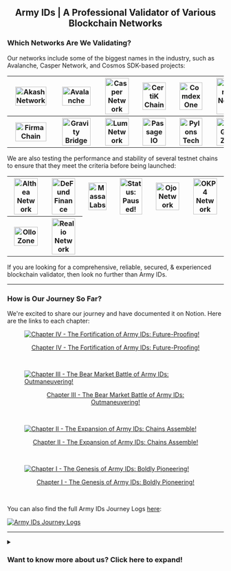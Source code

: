 <h2 align="center">Army IDs | A Professional Validator of Various Blockchain Networks</h2>

### Which Networks Are We Validating?

Our networks include some of the biggest names in the industry, such as Avalanche, Casper Network, and Cosmos SDK-based projects:

<table>
<tr>
<th align="center"><a href="https://wallet.keplr.app/chains/akash?modal=validator&chain=akashnet-2&validator_address=akashvaloper1lscckv3l204makmgewun4chx3y379esju54c4q"><img src='https://armyids.com/wp-content/uploads/2020/11/Akash-Network-120x120.png' width="87.5%" height="87.5%" alt='Akash Network'></a></th>
<th align="center"><a href="https://avascan.info/staking/validator/NodeID-3wd8cyGCDmhuoZYWmNDab2FhAVpnKYKJE"><img src='https://armyids.com/wp-content/uploads/2020/11/Avalanche-120x120.png' width="87.5%" height="87.5%" alt='Avalanche'></a></th>
<th align="center"><a href="https://cspr.live/delegate-stake?validatorPublicKey=011907bc6fa90ccb8cacc150170b87.57b3dd97a96fc029b515365141d1e5d4f7983"><img src='https://armyids.com/wp-content/uploads/2022/11/Casper-Network-120x120.png' width="87.5%" height="87.5%" alt='Casper Network'></a></th>
<th align="center"><a href="https://wallet.keplr.app/chains/certik?modal=validator&chain=shentu-2.2&validator_address=certikvaloper176x7ljeyxx2cevmp7uayaz9qcx37nwjj7a902f"><img src='https://armyids.com/wp-content/uploads/2022/11/CertiK-Chain-120x120.png' width="87.5%" height="87.5%" alt='CertiK Chain'></a></th>
<th align="center"><a href="https://ezstaking.tools/comdex/validators/comdexvaloper1d3udpaanu3tesn8xjsh5er6xs2fhtql42edz2k"><img src='https://armyids.com/wp-content/uploads/2022/11/Comdex-One-120x120.png' width="87.5%" height="87.5%" alt='Comdex One'></a></th>
<th align="center"><a href="https://ezstaking.tools/desmos/validators/desmosvaloper1xn9cazyx6u9agcwcceuahgjsrnu4y30wrmstjs"><img src='https://armyids.com/wp-content/uploads/2022/11/Desmos-Network-120x120.png' width="87.5%" height="87.5%" alt='Desmos Network'></a></th>
</tr>
<tr>
<th align="center"><a href="https://station.firmachain.io/staking/validators/firmavaloper1fhx3c0u4ercg9c3sl3pl42sa0vauckfgwv2rq6"><img src='https://armyids.com/wp-content/uploads/2022/03/FirmaChain-120x120.png' width="87.5%" height="87.5%" alt='FirmaChain'></a></th>
<th align="center"><a href="https://wallet.keplr.app/chains/gravity-bridge?modal=validator&chain=gravity-bridge-3&validator_address=gravityvaloper12c58fyprndjdyrh4kccpv9qmtx8qaffg22m2as"><img src='https://armyids.com/wp-content/uploads/2022/11/Gravity-Bridge-120x120.png' width="87.5%" height="87.5%" alt='Gravity Bridge'></a></th>
<th align="center"><a href="https://wallet.lum.network/staking"><img src='https://armyids.com/wp-content/uploads/2022/11/Lum-Network-120x120.png' width="87.5%" height="87.5%" alt='Lum Network'></a></th>
<th align="center"><a href="https://www.mintscan.io/passage/validators/pasgvaloper12malnvcwd5lw02pznqvf384kz8t9da3xx4lzyd"><img src='https://armyids.com/wp-content/uploads/2022/12/Passage-IO-120x120.png' width="87.5%" height="87.5%" alt='Passage IO'></a></th>
<th align="center"><a href="https://pylons.explorers.guru/validator/pylovaloper1ck7s2t86rc3ww7208auk69daw3lv0cgp03yey0"><img src='https://armyids.com/wp-content/uploads/2022/12/Pylons-Tech-120x120.png' width="87.5%" height="87.5%" alt='Pylons Tech'></a></th>
<th align="center"><a href="https://wallet.keplr.app/chains/stargaze?modal=validator&chain=stargaze-1&validator_address=starsvaloper16x8thpydgpsfxtzjljqyvtm8a6pkk8ggl64qr5"><img src='https://armyids.com/wp-content/uploads/2022/11/StarGaze-Zone-120x120.png' width="87.5%" height="87.5%" alt='StarGaze Zone'></a></th>
</tr>
</table>

We are also testing the performance and stability of several testnet chains to ensure that they meet the criteria before being launched:

<table>
<tr>
<th align="center"><a href="https://www.skynetexplorers.com/althea/staking/altheavaloper1sgjcy4krncman5fenge9m95k0tx2hepylar60u"><img src='https://armyids.com/wp-content/uploads/2023/02/Althea-Network-120x120.png' width="87.5%" height="87.5%" alt='Althea Network'></a></th>
<th align="center"><a href="https://defund.explorers.guru/validator/defundvaloper1kx55rh837zz05azr8krdmr25pugcxlyq99h9r6"><img src='https://armyids.com/wp-content/uploads/2022/12/DeFund-Finance-120x120.png' width="87.5%" height="87.5%" alt='DeFund Finance'></a></th>
<th align="center"><a href="https://paranormal-brothers.com/massa/"><img src='https://armyids.com/wp-content/uploads/2022/12/Massa-Labs-120x120.png' width="87.5%" height="87.5%" alt='Massa Labs'></a></th>
<th align="center"><a href="https://namada.explorers.guru/validators"><img src='https://armyids.com/wp-content/uploads/2023/03/Namada-Network-120x120.png' width="87.5%" height="87.5%" alt='Status: Paused!'></a></th>
<th align="center"><a href="https://ojo.explorers.guru/validator/ojovaloper1z6nd8edvle7n5grl9xaylg8th96yrwnfqt730y"><img src='https://armyids.com/wp-content/uploads/2023/03/Ojo-Network-120x120.png' width="87.5%" height="87.5%" alt='Ojo Network'></a></th>
<th align="center"><a href="https://okp4.explorers.guru/validator/okp4valoper1u6vp630kpjpxqp2p6xwagtlkzq58tw3zg272ka"><img src='https://armyids.com/wp-content/uploads/2022/12/OKP4-Network-120x120.png' width="87.5%" height="87.5%" alt='OKP4 Network'></a></th>
</tr>
<tr>
<th align="center"><a href="https://ollo.explorers.guru/validator/ollovaloper1lwpw476q9zduk47ppw4ljc4yu9hmdhksq4rsnp"><img src='https://armyids.com/wp-content/uploads/2022/12/Ollo-Zone-120x120.png' width="87.5%" height="87.5%" alt='Ollo Zone'></a></th>
<th align="center"><a href="https://testnet-explorer.realio.network/validators/realiovaloper14ntyemhf756kfaq7cfpq3jk6fywsk3y69nlvra" target="_blank"><img src='https://armyids.com/wp-content/uploads/2022/12/Realio-Network-120x120.png' width="87.5%" height="87.5%" alt='Realio Network'></a></th>
</tr>
</table>

If you are looking for a comprehensive, reliable, secured, & experienced blockchain validator, then look no further than Army IDs.

<hr>

### How is Our Journey So Far?

We're excited to share our journey and have documented it on Notion. Here are the links to each chapter:

<figure>
<a href="https://bit.ly/armyids_fortification_2023"><img src='https://pbs.twimg.com/media/Fm547-3aMAErJsZ?format=jpg&name=large' alt='Chapter IV - The Fortification of Army IDs: Future-Proofing!'></a>
<figcaption><p align="center"><a href="https://bit.ly/armyids_fortification_2023">Chapter IV - The Fortification of Army IDs: Future-Proofing!</a></p></figcaption>
</figure>

<br>

<figure>  
<a href="https://bit.ly/armyids_bearish_2022"><img src='https://pbs.twimg.com/media/Fm55rxhagAUo3S2?format=jpg&name=large' alt='Chapter III - The Bear Market Battle of Army IDs: Outmaneuvering!'></a>
<figcaption><p align="center"><a href="https://bit.ly/armyids_bearish_2022">Chapter III - The Bear Market Battle of Army IDs: Outmaneuvering!</a></p></figcaption>
</figure>

<br>

<figure>
<a href="https://bit.ly/armyids_expansion_2021"><img src='https://pbs.twimg.com/media/Fm55duZacAIKNR2?format=jpg&name=large' alt='Chapter II - The Expansion of Army IDs: Chains Assemble!'></a>
<figcaption><p align="center"><a href="https://bit.ly/armyids_expansion_2021">Chapter II - The Expansion of Army IDs: Chains Assemble!</a></p></figcaption>
</figure>

<br>

<figure>
<a href="https://bit.ly/armyids_genesis_2020"><img src='https://pbs.twimg.com/media/Fm55PruacAIae-R?format=jpg&name=large' alt='Chapter I - The Genesis of Army IDs: Boldly Pioneering!'></a>
<figcaption><p align="center"><a href="https://bit.ly/armyids_genesis_2020">Chapter I - The Genesis of Army IDs: Boldly Pioneering!</a></p></figcaption>
</figure>

<br>

You can also find the full Army IDs Journey Logs [here](https://bit.ly/armyids_journey_logs):

<a href="https://bit.ly/armyids_journey_logs"><img src='https://armyids.com/wp-content/uploads/2022/12/Logo-Banner.png' alt='Army IDs Journey Logs'></a>

<hr>

<details>
<summary><h3>Want to know more about us? Click here to expand!</h3></summary>



<details>
<summary><h3>What is Army IDs?</h3></summary>

Army IDs is a professional validator company founded by a Software Engineer and a group of Crypto Enthusiasts. We have been in the business of validating blockchain networks since 2019. We have experience with different types of consensus mechanisms, such as Proof-of-Work (PoW), Proof-of-Stake (PoS), and Delegated Proof-of-Stake (DPoS).

<details>
<summary><b>Earn Passive Income Everyday</b></summary>
<p></p>
<p>We offer a service that allows our delegators to earn income while sleeping, traveling, or doing whatever they want.</p>
</details>

<details>
<summary><b>Tech Savvy-Blockchain Developers</b></summary>
<p></p>
<p>We will keep your delegation safe and secure because our developers are always up-to-date on the latest advancements in blockchain technology.</p>
</details>

<details>
<summary><b>Trusted by Thousands of Delegators</b></summary>
<p></p>
<p>Smart delegators around the world have been staking with us because they know we are the best in the business. We take security and reliability seriously, so delegators can rest assured that their investment is in good hands.</p>
</details>
</details>



<details>
<summary><h3>Why Choose Us?</h3></summary>

<details>
<summary><b>Alignment</b></summary>
<p></p>
<p>We stake tokens alongside our delegators to have “skin-in-a-game” and to demonstrate our long-term interest in the networks.</p>
</details>

<details>
<summary><b>Blockchain Expertise</b></summary>
<p></p>
<p>We are tech-savvy engineers with a deep technical understanding of different types of consensus mechanisms, such as Proof-of-Work (PoW), Proof-of-Stake (PoS), and Delegated Proof-of-Stake (DPoS).</p>
</details>

<details>
<summary><b>Education</b></summary>
<p></p>
<p>We are here to help delegators navigate the complex world of the PoW, PoS, & DPoS systems. So they can enrich literacy about how these systems work.</p>
</details>

<details>
<summary><b>High Integrity</b></summary>
<p></p>
<p>We act independently with the utmost integrity. We do not tolerate collusion between entities in the ecosystem and will help guard the network against malicious cartels.</p>
</details>

<details>
<summary><b>High-Security Standards</b></summary>
<p></p>
<p>Our infrastructure consists of high-performance servers, enhanced DDoS protection, and would continue to evolve as the network matures.</p>
</details>

<details>
<summary><b>Transparency</b></summary>
<p></p>
<p>We are committed to being transparent about our on-chain governance decision-making as well as our commission change rate schedule.</p>
</details>
</details>



<details>
<summary><h3>Who Powers Our Network?</h3></summary>

The cryptocurrency industry is full of opportunities and it must be supported by advanced blockchain technology, smart delegators, the prowess of the developers, and robust infrastructures. So these are our crucial ecosystems:

<details>
<summary><b>Blockchain</b></summary>
<p></p>
<ul>
<li>Delegators will get the staking rewards and it will be paid on time because we are operating under blockchain technology, while we as a staking service provider will get a little amount of commission.</li>
<li>We don’t hold your funds, we leverage blockchain technology to increase the delegators’ trust.</li>
</ul>
</details>

<details>
<summary><b>Delegators</b></summary>
<p></p>
<ul>
<li>Delegators are fully assisted 24/7 by the DevSecOps team so the delegators will have 100% confidence to stake with us.</li>
<li>Our commission rate is lower than 10% and our duty is to maintain the nodes in order to function properly so the delegators will get passive income automatically.</li>
</ul>
</details>

<details>
<summary><b>Developers</b></summary>
<p></p>
<ul>
<li>Our developers have been participating in various testnets and actively having discussions in the forum.</li>
<li>Our developers have more than 10 years of experience, so the delegators don’t need to worry and keep trusting us as the most reliable, trusted, and secured validator.</li>
</ul>
</details>

<details>
<summary><b>Infrastructure</b></summary>
<p></p>
<ul>
<li>We have been serving validation services on various blockchain networks using robust infrastructures.</li>
<li>Our infrastructures are protected by layers of private and public sentries located around the world and can’t be accessed from the outside of our network or any uncredentialed authority.</li>
</ul>
</details>
</details>



</details>
